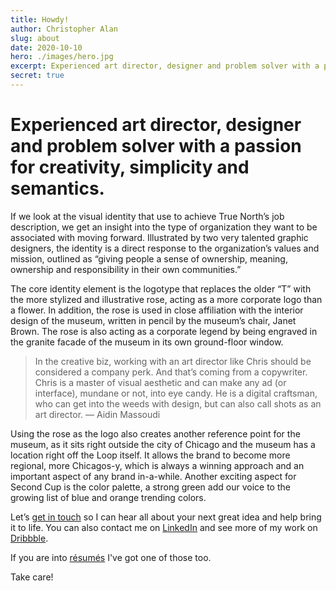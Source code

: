 ```yaml
---
title: Howdy!
author: Christopher Alan
slug: about
date: 2020-10-10
hero: ./images/hero.jpg
excerpt: Experienced art director, designer and problem solver with a passion for creativity, simplicity and semantics.
secret: true
---
```


# Experienced art director, designer and problem solver with a passion for creativity, simplicity and semantics.​​​​​​​

If we look at the visual identity that use to achieve True North’s job description, we get an insight into the type of organization they want to be associated with moving forward. Illustrated by two very talented graphic designers, the identity is a direct response to the organization’s values and mission, outlined as “giving people a sense of ownership, meaning, ownership and responsibility in their own communities.”

The core identity element is the logotype that replaces the older “T” with the more stylized and illustrative rose, acting as a more corporate logo than a flower. In addition, the rose is used in close affiliation with the interior design of the museum, written in pencil by the museum’s chair, Janet Brown. The rose is also acting as a corporate legend by being engraved in the granite facade of the museum in its own ground-floor window.

>In the creative biz, working with an art director like Chris should be considered a company perk. And that’s coming from a copywriter. Chris is a master of visual aesthetic and can make any ad (or interface), mundane or not, into eye candy. He is a digital craftsman, who can get into the weeds with design, but can also call shots as an art director. — Aidin Massoudi

Using the rose as the logo also creates another reference point for the museum, as it sits right outside the city of Chicago and the museum has a location right off the Loop itself. It allows the brand to become more regional, more Chicagos-y, which is always a winning approach and an important aspect of any brand in-a-while. Another exciting aspect for Second Cup is the color palette, a strong green add our voice to the growing list of blue and orange trending colors.

Let’s [get in touch](mailto:hello@christopheralan.design) so I can hear all about your next great idea and help bring it to life. You can also contact me on [LinkedIn](https://www.linkedin.com/in/christopheralan/) and see more of my work on [Dribbble](https://dribbble.com/ChristopherAlan).

If you are into [résumés](https://drive.google.com/file/d/13FewcJyFqRBQ4LTTYR8vnXrzCv5T99JA/view) I've got one of those too. 

Take care!